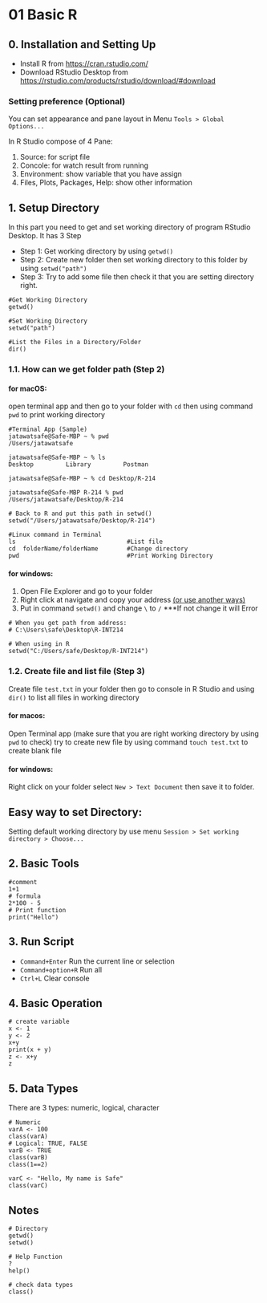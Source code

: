 # 01 Basic R
## 0. Installation and Setting Up
- Install R from https://cran.rstudio.com/
- Download RStudio Desktop from https://rstudio.com/products/rstudio/download/#download

### Setting preference (Optional)
You can set appearance and pane layout in Menu `Tools > Global Options...`

In R Studio compose of 4 Pane:
  1. Source: for script file
  2. Concole: for watch result from running
  3. Environment: show variable that you have assign
  4. Files, Plots, Packages, Help: show other information


## 1. Setup Directory
In this part you need to get and set working directory of program RStudio Desktop. It has 3 Step
- Step 1: Get working directory by using `getwd()`
- Step 2: Create new folder then set working directory to this folder by using `setwd("path")`
- Step 3: Try to add some file then check it that you are setting directory right.
````
#Get Working Directory
getwd()

#Set Working Directory
setwd("path")

#List the Files in a Directory/Folder
dir()
````
### 1.1. How can we get folder path (Step 2)
#### for macOS:
open terminal app and then go to your folder with `cd` then using command `pwd` to print working directory
```
#Terminal App (Sample)
jatawatsafe@Safe-MBP ~ % pwd
/Users/jatawatsafe

jatawatsafe@Safe-MBP ~ % ls
Desktop			Library			Postman

jatawatsafe@Safe-MBP ~ % cd Desktop/R-214 

jatawatsafe@Safe-MBP R-214 % pwd
/Users/jatawatsafe/Desktop/R-214

# Back to R and put this path in setwd()
setwd("/Users/jatawatsafe/Desktop/R-214")
```
```
#Linux command in Terminal
ls                               #List file
cd  folderName/folderName        #Change directory
pwd                              #Print Working Directory
```
#### for windows:
1. Open File Explorer and go to your folder
2. Right click at navigate and copy your address [(or use another ways)](https://www.top-password.com/blog/tag/how-to-find-file-path-windows-10/)
3. Put in command `setwd()` and change `\` to `/`     ***If not change it will Error
```
# When you get path from address: 
# C:\Users\safe\Desktop\R-INT214

# When using in R
setwd("C:/Users/safe/Desktop/R-INT214")
```

### 1.2. Create file and list file (Step 3)
Create file `test.txt` in your folder then go to console in R Studio and using `dir()` to list all files in working directory
#### for macos:
Open Terminal app (make sure that you are right working directory by using `pwd` to check) try to create new file by using command `touch test.txt` to create blank file
#### for windows:
Right click on your folder select `New > Text Document` then save it to folder.



## Easy way to set Directory:
Setting default working directory by use menu `Session > Set working directory > Choose...`

## 2. Basic Tools
```
#comment
1+1
# formula
2*100 - 5
# Print function
print("Hello")
```

## 3. Run Script
- `Command+Enter` Run the current line or selection
- `Command+option+R` Run all
- `Ctrl+L` Clear console

## 4. Basic Operation
```
# create variable
x <- 1
y <- 2
x+y
print(x + y)
z <- x+y
z
```

## 5. Data Types
There are 3 types: numeric, logical, character
```
# Numeric
varA <- 100
class(varA)
# Logical: TRUE, FALSE
varB <- TRUE
class(varB)
class(1==2)

varC <- "Hello, My name is Safe"
class(varC)
```

## Notes
```
# Directory
getwd()
setwd()

# Help Function
?
help()

# check data types
class()
```

